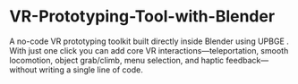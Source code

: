 # VR-Prototyping-Tool-with-Blender
A no-code VR prototyping toolkit built directly inside Blender using UPBGE . With just one click you can add core VR interactions—teleportation, smooth locomotion, object grab/climb, menu selection, and haptic feedback—without writing a single line of code.
